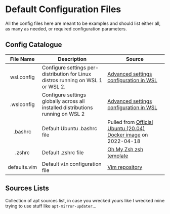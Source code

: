 # Default Configuration Files

All the config files here are meant to be examples and should list either all, as many as needed, or required configuration parameters.

## Config Catalogue

|  File Name   | Description                                                                      | Source                                                                                                                                  |
| :----------: | -------------------------------------------------------------------------------- | --------------------------------------------------------------------------------------------------------------------------------------- |
|  wsl.config  | Configure settings per-distribution for Linux distros running on WSL 1 or WSL 2. | [Advanced settings configuration in WSL](https://docs.microsoft.com/en-us/windows/wsl/wsl-config#wslconf)                               |
|  .wslconfig  | Configure settings globally across all installed distributions running on WSL 2  | [Advanced settings configuration in WSL](https://docs.microsoft.com/en-us/windows/wsl/wsl-config#wslconfig)                             |
|   .bashrc    | Default Ubuntu .bashrc file                                                      | Pulled from [Official Ubuntu (20.04) Docker image](https://hub.docker.com/_/ubuntu) on 2022-04-18                                       |
|    .zshrc    | Default .zshrc file                                                              | [Oh My Zsh zsh template](https://github.com/ohmyzsh/ohmyzsh/blob/eb00b95d26e8f264af80f508d50ac32e50619027/templates/zshrc.zsh-template) |
| defaults.vim | Default `vim` configuration file                                                 | [Vim repository](https://github.com/vim/vim/blob/53e8f3ffdf80dbd24a60adb51f8f21982fd41c57/runtime/defaults.vim)                         |

## Sources Lists

Collection of apt sources list, in case you wrecked yours like I wrecked mine trying to use stuff like `apt-mirror-updater`...